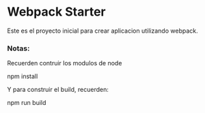# Webpack Starter

Este es el proyecto inicial para crear aplicacion utilizando webpack.

### Notas:

Recuerden contruir los modulos de node

npm install

Y para construir el build, recuerden:

npm run build